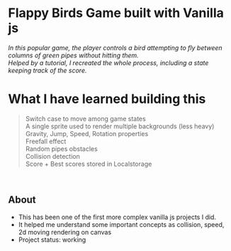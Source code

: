 # Flappy Birds Game built with Vanilla js
*In this popular game, the player controls a bird attempting to fly between columns of green pipes without hitting them.*  
*Helped by a tutorial, I recreated the whole process, including a state keeping track of the score.*

# What I have learned building this  

> Switch case to move among game states  
> A single sprite used to render multiple backgrounds (less heavy)       
> Gravity, Jump, Speed, Rotation properties  
> Freefall effect      
> Random pipes obstacles  
> Collision detection  
> Score + Best scores stored in Localstorage  


&nbsp;
&nbsp;
&nbsp; 
    

## About

* This has been one of the first more complex vanilla js projects I did.
* It helped me understand some important concepts as collision, speed, 2d moving rendering on canvas
* Project status: working
